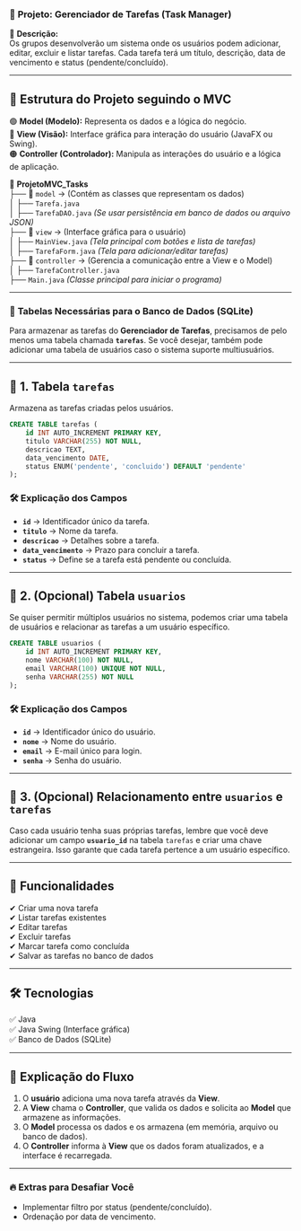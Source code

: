 ### 🎯 **Projeto: Gerenciador de Tarefas (Task Manager)**
📌 **Descrição:**  
Os grupos desenvolverão um sistema onde os usuários podem adicionar, editar, excluir e listar tarefas. Cada tarefa terá um título, descrição, data de vencimento e status (pendente/concluído).

---

## 📂 **Estrutura do Projeto seguindo o MVC**  
🟢 **Model (Modelo):** Representa os dados e a lógica do negócio.  
🔵 **View (Visão):** Interface gráfica para interação do usuário (JavaFX ou Swing).  
🟠 **Controller (Controlador):** Manipula as interações do usuário e a lógica de aplicação.

📁 **ProjetoMVC_Tasks**  
 ├── 📁 `model` → (Contém as classes que representam os dados)  
 │   ├── `Tarefa.java`  
 │   ├── `TarefaDAO.java` *(Se usar persistência em banco de dados ou arquivo JSON)*  
 ├── 📁 `view` → (Interface gráfica para o usuário)  
 │   ├── `MainView.java` *(Tela principal com botões e lista de tarefas)*  
 │   ├── `TarefaForm.java` *(Tela para adicionar/editar tarefas)*  
 ├── 📁 `controller` → (Gerencia a comunicação entre a View e o Model)  
 │   ├── `TarefaController.java`  
 ├── `Main.java` *(Classe principal para iniciar o programa)*  

---

### 📌 **Tabelas Necessárias para o Banco de Dados (SQLite)**  

Para armazenar as tarefas do **Gerenciador de Tarefas**, precisamos de pelo menos uma tabela chamada **`tarefas`**. Se você desejar, também pode adicionar uma tabela de usuários caso o sistema suporte multiusuários.

---

## 🔹 **1. Tabela `tarefas`**  
Armazena as tarefas criadas pelos usuários.

```sql
CREATE TABLE tarefas (
    id INT AUTO_INCREMENT PRIMARY KEY,
    titulo VARCHAR(255) NOT NULL,
    descricao TEXT,
    data_vencimento DATE,
    status ENUM('pendente', 'concluido') DEFAULT 'pendente'
);
```

### 🛠 **Explicação dos Campos**  
- **`id`** → Identificador único da tarefa.  
- **`titulo`** → Nome da tarefa.  
- **`descricao`** → Detalhes sobre a tarefa.  
- **`data_vencimento`** → Prazo para concluir a tarefa.  
- **`status`** → Define se a tarefa está pendente ou concluída.  

---

## 🔹 **2. (Opcional) Tabela `usuarios`**  
Se quiser permitir múltiplos usuários no sistema, podemos criar uma tabela de usuários e relacionar as tarefas a um usuário específico.

```sql
CREATE TABLE usuarios (
    id INT AUTO_INCREMENT PRIMARY KEY,
    nome VARCHAR(100) NOT NULL,
    email VARCHAR(100) UNIQUE NOT NULL,
    senha VARCHAR(255) NOT NULL
);
```

### 🛠 **Explicação dos Campos**  
- **`id`** → Identificador único do usuário.  
- **`nome`** → Nome do usuário.  
- **`email`** → E-mail único para login.  
- **`senha`** → Senha do usuário.  

---

## 🔹 **3. (Opcional) Relacionamento entre `usuarios` e `tarefas`**  
Caso cada usuário tenha suas próprias tarefas, lembre que você deve adicionar um campo **`usuario_id`** na tabela `tarefas` e criar uma chave estrangeira.
Isso garante que cada tarefa pertence a um usuário específico.

---

## 🔹 **Funcionalidades**
✔ Criar uma nova tarefa  
✔ Listar tarefas existentes  
✔ Editar tarefas  
✔ Excluir tarefas  
✔ Marcar tarefa como concluída  
✔ Salvar as tarefas no banco de dados 

---

## 🛠 **Tecnologias**
✅ Java  
✅ Java Swing (Interface gráfica)  
✅ Banco de Dados (SQLite) 

---

## 📝 **Explicação do Fluxo**
1. O **usuário** adiciona uma nova tarefa através da **View**.  
2. A **View** chama o **Controller**, que valida os dados e solicita ao **Model** que armazene as informações.  
3. O **Model** processa os dados e os armazena (em memória, arquivo ou banco de dados).  
4. O **Controller** informa à **View** que os dados foram atualizados, e a interface é recarregada.  

---

### 🔥 **Extras para Desafiar Você**
- Implementar filtro por status (pendente/concluído).  
- Ordenação por data de vencimento.
